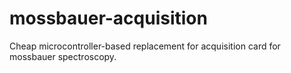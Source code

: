 # mossbauer-acquisition
Cheap microcontroller-based replacement for acquisition card for mossbauer spectroscopy.
